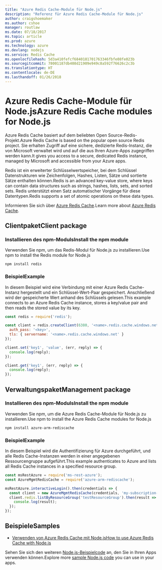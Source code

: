 ```yaml
---
title: "Azure Redis Cache-Module für Node.js"
description: "Referenz für Azure Redis Cache-Module für Node.js"
author: craigshoemaker
ms.author: cshoe
manager: routlaw
ms.date: 07/18/2017
ms.topic: article
ms.prod: azure
ms.technology: azure
ms.devlang: nodejs
ms.service: Redis Cache
ms.openlocfilehash: 5d3a410fefcf6840181701763346fbfe08fe023b
ms.sourcegitcommit: 78001187db408d21909e949c8a592f76626c2c3b
ms.translationtype: HT
ms.contentlocale: de-DE
ms.lasthandoff: 01/26/2018
---
```

# <a name="azure-redis-cache-modules-for-nodejs"></a><span data-ttu-id="82351-103">Azure Redis Cache-Module für Node.js</span><span class="sxs-lookup"><span data-stu-id="82351-103">Azure Redis Cache modules for Node.js</span></span>

<span data-ttu-id="82351-104">Azure Redis Cache basiert auf dem beliebten Open Source-Redis-Projekt.</span><span class="sxs-lookup"><span data-stu-id="82351-104">Azure Redis Cache is based on the popular open source Redis project.</span></span> <span data-ttu-id="82351-105">Sie erhalten Zugriff auf eine sichere, dedizierte Redis-Instanz, die von Microsoft verwaltet wird und auf die aus Ihren Azure-Apps zugegriffen werden kann.</span><span class="sxs-lookup"><span data-stu-id="82351-105">It gives you access to a secure, dedicated Redis instance, managed by Microsoft and accessible from your Azure apps.</span></span>

<span data-ttu-id="82351-106">Redis ist ein erweiterter Schlüsselwertspeicher, bei dem Schlüssel Datenstrukturen wie Zeichenfolgen, Hashes, Listen, Sätze und sortierte Sätze enthalten können.</span><span class="sxs-lookup"><span data-stu-id="82351-106">Redis is an advanced key-value store, where keys can contain data structures such as strings, hashes, lists, sets, and sorted sets.</span></span> <span data-ttu-id="82351-107">Redis unterstützt einen Satz automatischer Vorgänge für diese Datentypen.</span><span class="sxs-lookup"><span data-stu-id="82351-107">Redis supports a set of atomic operations on these data types.</span></span>

<span data-ttu-id="82351-108">Informieren Sie sich über [Azure Redis Cache](https://docs.microsoft.com/azure/redis-cache/).</span><span class="sxs-lookup"><span data-stu-id="82351-108">Learn more about [Azure Redis Cache](https://docs.microsoft.com/azure/redis-cache/).</span></span>

## <a name="client-package"></a><span data-ttu-id="82351-109">Clientpaket</span><span class="sxs-lookup"><span data-stu-id="82351-109">Client package</span></span>

### <a name="install-the-npm-module"></a><span data-ttu-id="82351-110">Installieren des npm-Moduls</span><span class="sxs-lookup"><span data-stu-id="82351-110">Install the npm module</span></span>

<span data-ttu-id="82351-111">Verwenden Sie npm, um das Redis-Modul für Node.js zu installieren.</span><span class="sxs-lookup"><span data-stu-id="82351-111">Use npm to install the Redis module for Node.js</span></span>

```bash
npm install redis
```

### <a name="example"></a><span data-ttu-id="82351-112">Beispiel</span><span class="sxs-lookup"><span data-stu-id="82351-112">Example</span></span>

<span data-ttu-id="82351-113">In diesem Beispiel wird eine Verbindung mit einer Azure Redis Cache-Instanz hergestellt und ein Schlüssel-Wert-Paar gespeichert. Anschließend wird der gespeicherte Wert anhand des Schlüssels gelesen.</span><span class="sxs-lookup"><span data-stu-id="82351-113">This example connects to an Azure Redis Cache instance, stores a key/value pair and then reads the stored value by its key.</span></span>

```javascript
const redis = require('redis');

const client = redis.createClient(6380, '<name>.redis.cache.windows.net', {
  auth_pass: '<key>',
  tls: { servername: '<name>.redis.cache.windows.net' }
});

client.set('key1', 'value', (err, reply) => {
  console.log(reply);
});

client.get('key1', (err, reply) => {
  console.log(reply);
});
```

## <a name="management-package"></a><span data-ttu-id="82351-114">Verwaltungspaket</span><span class="sxs-lookup"><span data-stu-id="82351-114">Management package</span></span>

### <a name="install-the-npm-module"></a><span data-ttu-id="82351-115">Installieren des npm-Moduls</span><span class="sxs-lookup"><span data-stu-id="82351-115">Install the npm module</span></span>

<span data-ttu-id="82351-116">Verwenden Sie npm, um die Azure Redis Cache-Module für Node.js zu installieren.</span><span class="sxs-lookup"><span data-stu-id="82351-116">Use npm to install the Azure Redis Cache modules for Node.js</span></span>

```bash
npm install azure-arm-rediscache
```

### <a name="example"></a><span data-ttu-id="82351-117">Beispiel</span><span class="sxs-lookup"><span data-stu-id="82351-117">Example</span></span>

<span data-ttu-id="82351-118">In diesem Beispiel wird die Authentifizierung für Azure durchgeführt, und alle Redis Cache-Instanzen werden in einer angegebenen Ressourcengruppe aufgeführt.</span><span class="sxs-lookup"><span data-stu-id="82351-118">This example authenticates to Azure and lists all Redis Cache instances in a specified resource group.</span></span>

```javascript
const msRestAzure = require('ms-rest-azure');
const AzureMgmtRedisCache = require('azure-arm-rediscache');

msRestAzure.interactiveLogin().then(credentials => {
  const client = new AzureMgmtRedisCache(credentials, 'my-subscription-id');
  client.redis.listByResourceGroup('testResourceGroup').then(result => {
    console.log(result);
  });
});
```


## <a name="samples"></a><span data-ttu-id="82351-119">Beispiele</span><span class="sxs-lookup"><span data-stu-id="82351-119">Samples</span></span>

* [<span data-ttu-id="82351-120">Verwenden von Azure Redis Cache mit Node.js</span><span class="sxs-lookup"><span data-stu-id="82351-120">How to use Azure Redis Cache with Node.js</span></span>](https://docs.microsoft.com/azure/redis-cache/cache-nodejs-get-started)

<span data-ttu-id="82351-121">Sehen Sie sich den weiteren [Node.js-Beispielcode](https://azure.microsoft.com/resources/samples/?platform=nodejs) an, den Sie in Ihren Apps verwenden können.</span><span class="sxs-lookup"><span data-stu-id="82351-121">Explore more [sample Node.js code](https://azure.microsoft.com/resources/samples/?platform=nodejs) you can use in your apps.</span></span>
